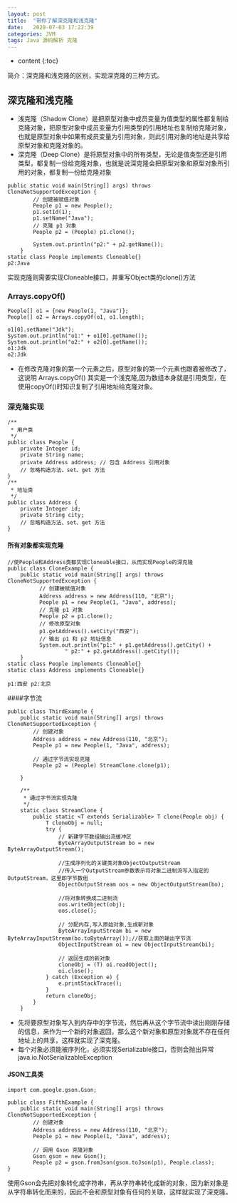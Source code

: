 ```yaml
---
layout: post
title:  "带你了解深克隆和浅克隆"
date:   2020-07-03 17:22:39
categories: JVM
tags: Java 源码解析 克隆
---
```


* content
{:toc}

简介：深克隆和浅克隆的区别，实现深克隆的三种方式。





## 深克隆和浅克隆
- 浅克隆（Shadow Clone）是把原型对象中成员变量为值类型的属性都复制给克隆对象，把原型对象中成员变量为引用类型的引用地址也复制给克隆对象，也就是原型对象中如果有成员变量为引用对象，则此引用对象的地址是共享给原型对象和克隆对象的。
- 深克隆（Deep Clone）是将原型对象中的所有类型，无论是值类型还是引用类型，都复制一份给克隆对象，也就是说深克隆会把原型对象和原型对象所引用的对象，都复制一份给克隆对象

```
public static void main(String[] args) throws CloneNotSupportedException {
        // 创建被赋值对象
        People p1 = new People();
        p1.setId(1);
        p1.setName("Java");
        // 克隆 p1 对象
        People p2 = (People) p1.clone();

        System.out.println("p2:" + p2.getName());
    }
static class People implements Cloneable{}
p2:Java
```
实现克隆则需要实现Cloneable接口，并重写Object类的clone()方法

### Arrays.copyOf()
```
People[] o1 = {new People(1, "Java")};
People[] o2 = Arrays.copyOf(o1, o1.length);

o1[0].setName("Jdk");
System.out.println("o1:" + o1[0].getName());
System.out.println("o2:" + o2[0].getName());
o1:Jdk
o2:Jdk
```
- 在修改克隆对象的第一个元素之后，原型对象的第一个元素也跟着被修改了，这说明 Arrays.copyOf() 其实是一个浅克隆,因为数组本身就是引用类型，在使用copyOf()时知识复制了引用地址给克隆对象。

### 深克隆实现
```
/**
 * 用户类
 */
public class People {
    private Integer id;
    private String name;
    private Address address; // 包含 Address 引用对象
    // 忽略构造方法、set、get 方法
}
/**
 * 地址类
 */
public class Address {
    private Integer id;
    private String city;
    // 忽略构造方法、set、get 方法
}
```
#### 所有对象都实现克隆
```
//使People和Address类都实现Cloneable接口，从而实现People的深克隆
public class CloneExample {
    public static void main(String[] args) throws CloneNotSupportedException {
          // 创建被赋值对象
          Address address = new Address(110, "北京");
          People p1 = new People(1, "Java", address);
          // 克隆 p1 对象
          People p2 = p1.clone();
          // 修改原型对象
          p1.getAddress().setCity("西安");
          // 输出 p1 和 p2 地址信息
          System.out.println("p1:" + p1.getAddress().getCity() +
                  " p2:" + p2.getAddress().getCity());
    }
static class People implements Cloneable{}
static class Address implements Cloneable{}

p1:西安 p2:北京
```

####字节流
```
public class ThirdExample {
    public static void main(String[] args) throws CloneNotSupportedException {
        // 创建对象
        Address address = new Address(110, "北京");
        People p1 = new People(1, "Java", address);

        // 通过字节流实现克隆
        People p2 = (People) StreamClone.clone(p1);

    }

    /**
     * 通过字节流实现克隆
     */
    static class StreamClone {
        public static <T extends Serializable> T clone(People obj) {
            T cloneObj = null;
            try {
                // 新建字节数组输出流缓冲区
                ByteArrayOutputStream bo = new ByteArrayOutputStream();

				//生成序列化的关键类对象ObjectOutputStream
				//传入一个OutputStream参数表示将对象二进制流写入指定的OutputStream，这里即字节数组
                ObjectOutputStream oos = new ObjectOutputStream(bo);

				//将对象转换成二进制流
                oos.writeObject(obj);
                oos.close();

                // 分配内存,写入原始对象,生成新对象
                ByteArrayInputStream bi = new ByteArrayInputStream(bo.toByteArray());//获取上面的输出字节流
                ObjectInputStream oi = new ObjectInputStream(bi);

                // 返回生成的新对象
                cloneObj = (T) oi.readObject();
                oi.close();
            } catch (Exception e) {
                e.printStackTrace();
            }
            return cloneObj;
        }
    }
```
- 先将要原型对象写入到内存中的字节流，然后再从这个字节流中读出刚刚存储的信息，来作为一个新的对象返回，那么这个新对象和原型对象就不存在任何地址上的共享，这样就实现了深克隆。
- 每个对象必须能被序列化，必须实现Serializable接口，否则会抛出异常java.io.NotSerializableException


#### JSON工具类
```
import com.google.gson.Gson;

public class FifthExample {
    public static void main(String[] args) throws CloneNotSupportedException {
        // 创建对象
        Address address = new Address(110, "北京");
        People p1 = new People(1, "Java", address);

        // 调用 Gson 克隆对象
        Gson gson = new Gson();
        People p2 = gson.fromJson(gson.toJson(p1), People.class);
}
```
使用Gson会先把对象转化成字符串，再从字符串转化成新的对象，因为新对象是从字符串转化而来的，因此不会和原型对象有任何的关联，这样就实现了深克隆。